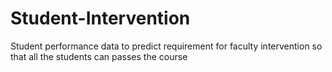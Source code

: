 # Student-Intervention

Student performance data to predict requirement for faculty intervention so that all the students can passes the course
